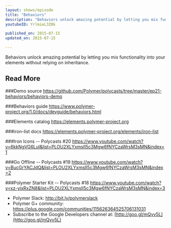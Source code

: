 ```yaml
---
layout: shows/episode
title: "Behaviors"
description: "Behaviors unlock amazing potential by letting you mix functionality into your elements without relying on inheritance."
youtubeID: YrlmieL3Z0k

published_on: 2015-07-15
updated_on: 2015-07-15

---
```


Behaviors unlock amazing potential by letting you mix functionality into your elements without relying on inheritance.

## Read More

###Demo source
https://github.com/Polymer/polycasts/tree/master/ep21-behaviors/behaviors-demo

###Behaviors guide
<https://www.polymer-project.org/1.0/docs/devguide/behaviors.html>

###Elements catalog
<https://elements.polymer-project.org>

###iron-list docs
<https://elements.polymer-project.org/elements/iron-list>

###Iron Icons -- Polycasts #20
<https://www.youtube.com/watch?v=6kkNgVG6LuI&list=PLOU2XLYxmsII5c3Mgw6fNYCzaWrsM3sMN&index=1>

###Go Offline -- Polycasts #19
<https://www.youtube.com/watch?v=BucGrYACJdQ&list=PLOU2XLYxmsII5c3Mgw6fNYCzaWrsM3sMN&index=2>

###Polymer Starter Kit -- Polycasts #18
<https://www.youtube.com/watch?v=xz-yixRxZN8&list=PLOU2XLYxmsII5c3Mgw6fNYCzaWrsM3sMN&index=3>

- Polymer Slack: <http://bit.ly/polymerslack>
- Polymer G+ community: <https://plus.google.com/communities/115626364525706131031>
- Subscribe to the Google Developers channel at: [http://goo.gl/mQyv5L](http://goo.gl/mQyv5L)

